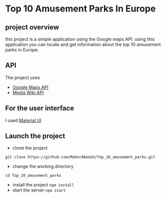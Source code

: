 # Top 10 Amusement Parks In Europe

## project overview 

this project is a simple application using the Google maps API.
using this application you can locate and get information about the top 10
amusement parks in Europe.


## API 

The project uses
- [Google Maps API](https://developers.google.com/maps/documentation/) 
- [Media Wiki API](https://www.mediawiki.org/wiki/API:Web_APIs_hub)

## For the user interface 
I used [Material UI](https://material-ui.com/)

## Launch the project

- clone the project

`git clone https://github.com/MaherAbedah/Top_10_amusement_parks.git`

- change the working directory 

`cd Top_10_amusement_parks`

- install the project 
`npm install`
- start the server 
`npm start`
